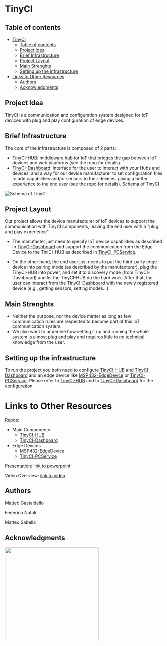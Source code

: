 # TinyCI
## Table of contents
- [TinyCI](#tinyci)
  * [Table of contents](#table-of-contents)
  * [Project Idea](#project-idea)
  * [Brief Infrastructure](#brief-infrastructure)
  * [Project Layout](#project-layout)
  * [Main Strenghts](#main-strenghts)
  * [Setting up the infrastructure](#setting-up-the-infrastructure)
- [Links to Other Resources](#links-to-other-resources)
  * [Authors](#authors)
  * [Acknowledgments](#acknowledgments)


## Project Idea

TinyCI is a communication and configuration system designed for IoT devices with plug and play configuration of edge devices.

## Brief Infrastructure

The core of the infrastructure is composed of 2 parts:

- [TinyCI-HUB](https://github.com/matteogastaldello/TinyCI-HUB): middleware hub for IoT that bridges the gap between IoT devices and web platforms (see the repo for details).
- [TinyCI-Dashboard](https://github.com/NatFederico/TinyCI-Dashboard): interface for the user to interact with your Hubs and devices, and a way for our device manufacturer to set configuration files to add capabilities and/or sensors to their devices, giving a better experience to the end user (see the repo for details).
Schema of TinyCI

![Schema of TinyCI](https://github.com/matteogastaldello/TinyCI/assets/95225168/e96f4e1c-6d79-4bef-8e72-c1aec2eb1096)

## Project Layout

Our project allows the device manufacturer of IoT devices to support the communication with TinyCI components, leaving the end user with a "plug and play experience".

- The manufacter just need to specify IoT device capabilities as described in [TinyCI-Dashboard](https://github.com/NatFederico/TinyCI-Dashboard) and support the communication from the Edge Device to the TiniCI-HUB as described in [TinyCI-PCService](https://github.com/matteogastaldello/TinyCI-PCService/).

- On the other hand, the end user just needs to put the third-party edge device into pairing mode (as described by the manufacturer), plug the TinyCI-HUB into power, and set it to discovery mode (from TinyCI-Dashboard) and let the TinyCI-HUB do the hard work. After that, the user can interact from the TinyCI-Dashboard with the newly registered device (e.g., getting sensors, setting modes...).

## Main Strenghts
- Neither the purpose, nor the device matter as long as few communication rules are respected to become part of this IoT communication system. 
- We also want to underline how setting it up and running the whole system is almost plug and play and requires little to no technical knowledge from the user.

## Setting up the infrastructure
To run the project you both need to configure [TinyCI-HUB](https://github.com/matteogastaldello/TinyCI-HUB) and [TinyCI-Dashboard](https://github.com/NatFederico/TinyCI-Dashboard) and an edge device like [MSP432-EdgeDevice](https://github.com/matteogastaldello/msp432-endpoint) or [TinyCI-PCService](https://github.com/matteogastaldello/TinyCI-PCService/).
Please refer to [TinyCI-HUB](https://github.com/matteogastaldello/TinyCI-HUB) and to [TinyCI-Dashboard](https://github.com/NatFederico/TinyCI-Dashboard) for the configuration.

# Links to Other Resources

Repos:
- Main Components
  -  [TinyCI-HUB](https://github.com/matteogastaldello/TinyCI-HUB)
  -  [TinyCI-Dashboard](https://github.com/NatFederico/TinyCI-Dashboard)
- Edge Devices
  - [MSP432-EdgeDevice](https://github.com/matteogastaldello/msp432-endpoint)
  - [TinyCI-PCService](https://github.com/matteogastaldello/TinyCI-PCService/)
 
Presentation: [link to powerpoint](https://docs.google.com/presentation/d/1VxE23nRNRouq7jqaF9O26tV4Py5EXvLFKnfno5ubUJo/edit?usp=sharing)

Video Overview: [link to video](https://youtu.be/wujiSl2Amtc)



## Authors

Matteo Gastaldello

Federico Natali

Matteo Sabella

## Acknowledgments

<a href="https://www.unitn.it/">
  <img src="https://github.com/matteogastaldello/TinyCI/assets/95225168/6a5678f0-87e0-4cea-97ef-6f7c31bf0f95" width="300px">
</a>



